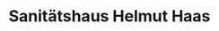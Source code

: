 ---
title: "Sanitätshaus Helmut Haas"
url: /boehlen/sanitaetshaus-helmut-haas/
shop: Sanitätshaus
---